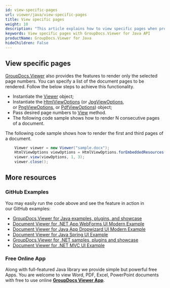 ```yaml
---
id: view-specific-pages
url: viewer/java/view-specific-pages
title: View specific pages
weight: 10
description: "This article explains how to view specific pages when processing documents with GroupDocs.Viewer within your Java applications."
keywords: View specific pages with GroupDocs.Viewer for Java API
productName: GroupDocs.Viewer for Java
hideChildren: False
---
```

## View specific pages

[GroupDocs.Viewer](https://products.groupdocs.com/viewer) also provides the features to render only the selected page numbers. You can specify a list of the document pages to be rendered. Follow the below steps to achieve this functionality. 

*   Instantiate the [Viewer](https://apireference.groupdocs.com/java/viewer/groupdocs.viewer/viewer) object;
*   Instantiate the [HtmlViewOptions](https://apireference.groupdocs.com/java/viewer/groupdocs.viewer.options/htmlviewoptions) (or [JpgViewOptions](https://apireference.groupdocs.com/java/viewer/groupdocs.viewer.options/jpgviewoptions), or [PngViewOptions](https://apireference.groupdocs.com/java/viewer/groupdocs.viewer.options/pngviewoptions), or [PdfViewOptions](https://apireference.groupdocs.com/java/viewer/groupdocs.viewer.options/pdfviewoptions)) object;
*   Pass desired page numbers to [View](https://apireference.groupdocs.com/java/viewer/groupdocs.viewer/viewer/methods/view) method.
*   The following code sample shows how to render N consecutive pages of a document.
    

The following code sample shows how to render the first and third pages of a document.

```java
    Viewer viewer = new Viewer("sample.docx");
    HtmlViewOptions viewOptions = HtmlViewOptions.forEmbeddedResources();
    viewer.view(viewOptions, 1, 3);
    viewer.close();
```

## More resources
### GitHub Examples
You may easily run the code above and see the feature in action in our GitHub examples:
*   [GroupDocs.Viewer for Java examples, plugins, and showcase](https://github.com/groupdocs-viewer/GroupDocs.Viewer-for-Java)
*   [Document Viewer for .NET App WebForms UI Modern Example](https://github.com/groupdocs-viewer/GroupDocs.Viewer-for-Java-WebForms)    
*   [Document Viewer for Java App Dropwizard UI Modern Example](https://github.com/groupdocs-viewer/GroupDocs.Viewer-for-Java-Dropwizard)    
*   [Document Viewer for Java Spring UI Example](https://github.com/groupdocs-viewer/GroupDocs.Viewer-for-Java-Spring)
*   [GroupDocs.Viewer for .NET samples, plugins and showcase](https://github.com/groupdocs-viewer/GroupDocs.Viewer-for-.NET)
*   [Document Viewer for .NET MVC UI Example](https://github.com/groupdocs-viewer/GroupDocs.Viewer-for-Java-MVC)     

### Free Online App
Along with full-featured Java library we provide simple but powerful free Apps.
You are welcome to view Word, PDF, Excel, PowerPoint documents with free to use online **[GroupDocs Viewer App](https://products.groupdocs.app/viewer)**.